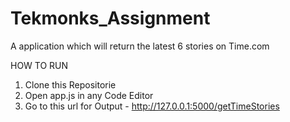 # Tekmonks_Assignment
A application which will return the latest 6 stories on Time.com

HOW TO RUN

1. Clone this Repositorie
2. Open app.js in any Code Editor
3. Go to this url for Output - http://127.0.0.1:5000/getTimeStories
